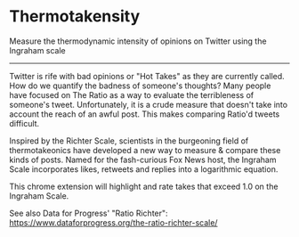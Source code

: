 # Thermotakensity
Measure the thermodynamic intensity of opinions on Twitter using the Ingraham scale

---

Twitter is rife with bad opinions or "Hot Takes" as they are currently called. How do we quantify the badness of someone's thoughts? Many people have focused on The Ratio as a way to evaluate the terribleness of someone's tweet. Unfortunately, it is a crude measure that doesn't take into account the reach of an awful post. This makes comparing Ratio'd tweets difficult.

Inspired by the Richter Scale, scientists in the burgeoning field of thermotakeonics have developed a new way to measure & compare these kinds of posts. Named for the fash-curious Fox News host, the Ingraham Scale incorporates likes, retweets and replies into a logarithmic equation.

This chrome extension will highlight and rate takes that exceed 1.0 on the Ingraham Scale.

See also Data for Progress' "Ratio Richter":
https://www.dataforprogress.org/the-ratio-richter-scale/

